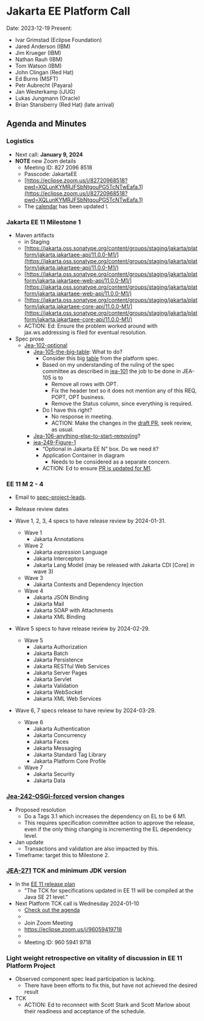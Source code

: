 # Jakarta EE Platform Call

Date: 2023-12-19
Present:

* Ivar Grimstad (Eclipse Foundation)
* Jared Anderson (IBM)
* Jim Krueger (IBM)
* Nathan Rauh (IBM)
* Tom Watson (IBM)
* John Clingan (Red Hat)
* Ed Burns (MSFT)
* Petr Aubrecht (Payara)
* Jan Westerkamp (iJUG)
* Lukas Jungmann (Oracle)
* Brian Stansberry (Red Hat) (late arrival)

## Agenda and Minutes

### Logistics
* Next call: **January 9, 2024**
* **NOTE** new Zoom details
    * Meeting ID: 827 2096 8518
    * Passcode: JakartaEE
    * [https://eclipse.zoom.us/j/82720968518?pwd=XQLunKYMRJFSbNtgouPG5TcNTwEafa.1](https://eclipse.zoom.us/j/82720968518?pwd=XQLunKYMRJFSbNtgouPG5TcNTwEafa.1) 
    * The [calendar](https://calendar.google.com/calendar/embed?src=eclipse-foundation.org_e9ki8t2gc75sh07qdh95c8ofvc%40group.calendar.google.com) has been updated \

### Jakarta EE 11 Milestone 1 
* Maven artifacts
    * in Staging
    * [https://jakarta.oss.sonatype.org/content/groups/staging/jakarta/platform/jakarta.jakartaee-api/11.0.0-M1/](https://jakarta.oss.sonatype.org/content/groups/staging/jakarta/platform/jakarta.jakartaee-api/11.0.0-M1/) 
    * [https://jakarta.oss.sonatype.org/content/groups/staging/jakarta/platform/jakarta.jakartaee-web-api/11.0.0-M1/](https://jakarta.oss.sonatype.org/content/groups/staging/jakarta/platform/jakarta.jakartaee-web-api/11.0.0-M1/) 
    * [https://jakarta.oss.sonatype.org/content/groups/staging/jakarta/platform/jakarta.jakartaee-core-api/11.0.0-M1/](https://jakarta.oss.sonatype.org/content/groups/staging/jakarta/platform/jakarta.jakartaee-core-api/11.0.0-M1/) 
    * ACTION: Ed: Ensure the problem worked around with jax.ws.addressing is filed for eventual resolution.
* Spec prose
    * [Jea-102-optional](https://dev.azure.com/jakarta-ee-azdo/jakarta-ee-azdo/_workitems/edit/102)
        * [Jea-105-the-big-table](https://dev.azure.com/jakarta-ee-azdo/jakarta-ee-azdo/_workitems/edit/105): What to do?
            * Consider this big [table](https://jakarta.ee/specifications/platform/10/jakarta-platform-spec-10.0.html#a2159) from the platform spec.
            * Based on my understanding of the ruling of the spec committee as described in [jea-101](https://dev.azure.com/jakarta-ee-azdo/jakarta-ee-azdo/_workitems/edit/101) the job to be done in JEA-105 is to
                * Remove all rows with OPT.
                * Fix the header text so it does not mention any of this REQ, POPT, OPT business.
                * Remove the Status column, since everything is required.
            * Do I have this right?
                * No response in meeting.
                * ACTION: Make the changes in the [draft PR](https://github.com/jakartaee/platform/pull/807), seek review, as usual.
        * [Jea-106-anything-else-to-start-removing](https://dev.azure.com/jakarta-ee-azdo/jakarta-ee-azdo/_workitems/edit/106)?
        * [jea-249-Figure-1](https://dev.azure.com/jakarta-ee-azdo/jakarta-ee-azdo/_workitems/edit/249)
            * “Optional in Jakarta EE N” box. Do we need it?
            * Application Container in diagram
                * Needs to be considered as a separate concern.
            * ACTION: Ed to ensure [PR is updated for M1](https://github.com/jakartaee/platform/pull/807).

### EE 11 M 2 - 4
* Email to [spec-project-leads](https://www.eclipse.org/lists/jakartaee-spec-project-leads/msg00851.html).
* Release review dates

* Wave 1, 2, 3, 4 specs to have release review by 2024-01-31.
    * Wave 1
        * Jakarta Annotations
    * Wave 2
        * Jakarta _expression_ Language
        * Jakarta Interceptors
        * Jakarta Lang Model (may be released with Jakarta CDI [Core] in wave 3)
    * Wave 3
        * Jakarta Contexts and Dependency Injection
    * Wave 4
        * Jakarta JSON Binding
        * Jakarta Mail
        * Jakarta SOAP with Attachments
        * Jakarta XML Binding

* Wave 5 specs to have release review by 2024-02-29.
    * Wave 5
        * Jakarta Authorization
        * Jakarta Batch
        * Jakarta Persistence
        * Jakarta RESTful Web Services
        * Jakarta Server Pages
        * Jakarta Servlet
        * Jakarta Validation
        * Jakarta WebSocket
        * Jakarta XML Web Services

* Wave 6, 7 specs release to have review by 2024-03-29.
    * Wave 6
        * Jakarta Authentication
        * Jakarta Concurrency
        * Jakarta Faces
        * Jakarta Messaging
        * Jakarta Standard Tag Library
        * Jakarta Platform Core Profile
    * Wave 7
        * Jakarta Security
        * Jakarta Data

### [Jea-242-OSGi-forced](https://dev.azure.com/jakarta-ee-azdo/jakarta-ee-azdo/_workitems/edit/242) version changes
* Proposed resolution
    * Do a Tags 3.1 which increases the dependency on EL to be 6 M1.
    * This requires specification committee action to approve the release, even if the only thing changing is incrementing the EL dependency level.
* Jan update
    * Transactions and validation are also impacted by this.
* Timeframe: target this to Milestone 2.

### [JEA-271](https://dev.azure.com/jakarta-ee-azdo/jakarta-ee-azdo/_workitems/edit/271) TCK and minimum JDK version
* In the [EE 11 release plan](https://jakartaee.github.io/platform/jakartaee11/JakartaEE11ReleasePlan)
    * "The TCK for specifications updated in EE 11 will be compiled at the Java SE 21 level."
* Next Platform TCK call is Wednesday 2024-01-10
    * [Check out the agenda](https://docs.google.com/document/d/1V1dDLJkd14EDRMPeuI0VzPtU4Lbli8FFBd1pLDLlOrY/edit)
    * 
    * Join Zoom Meeting
    * https://eclipse.zoom.us/j/96059419718
    * 
    * Meeting ID: 960 5941 9718

### Light weight retrospective on vitality of discussion in EE 11 Platform Project
* Observed component spec lead participation is lacking.
    * There have been efforts to fix this, but have not achieved the desired result
* TCK
    * ACTION: Ed to reconnect with Scott Stark and Scott Marlow about their readiness and acceptance of the schedule.